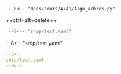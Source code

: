 ``` title=".browserslistrc"
 --8<-- "docs/cours/A/A1/Algo_arbres.py" 
```

++ctrl+alt+delete++


```py
 --8<-- "snip/test.yaml"
```

--8<-- "snip/test.yaml"


```yaml
--8<--
snip/test.yaml
--8<--
```